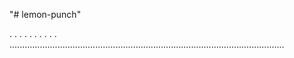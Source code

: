 "# lemon-punch"

.
.
.
.
.
.
.
.
.
.
.............................................................................................................